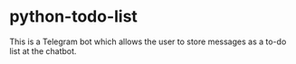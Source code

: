 # python-todo-list
This is a Telegram bot which allows the user to store messages as a to-do list at the chatbot.
